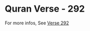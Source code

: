 # Quran Verse - 292 

For more infos, See [Verse 292](https://www.quranbookk.com/quran/search?q=292)